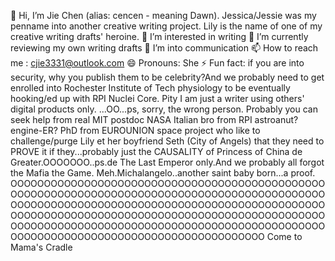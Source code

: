 👋 Hi, I’m Jie Chen (alias: cencen - meaning Dawn). 
Jessica/Jessie was my penname into another creative writing project. Lily is the name of one of my creative writing drafts' heroine.
👀 I’m interested in writing
🌱 I’m currently reviewing my own writing drafts
💞️ I’m into communication
📫 How to reach me : cjie3331@outlook.com
😄 Pronouns: She
⚡ Fun fact: if you are into security, why you publish them to be celebrity?And we probably need to get enrolled into Rochester Institute of Tech physiology to be eventually hooking/ed up with RPI Nuclei Core. Pity I am just a writer using others' digital products only. 
 ...OO...ps, sorry, the wrong person. Probably you can seek help from real MIT postdoc NASA Italian bro from RPI astroanut? engine-ER? PhD from EUROUNION space project who like to challenge/purge Lily et her boyfriend Seth (City of Angels) that they need to PROVE it if they...probably just the CAUSALITY of Princess of China de Greater.OOOOOOO..ps.de The Last Emperor only.And we probably all forgot the Mafia the Game. Meh.Michalangelo..another saint baby born...a proof. OOOOOOOOOOOOOOOOOOOOOOOOOOOOOOOOOOOOOOOOOOOOOOOOOOOOOOOOOOOOOOOOOOOOOOOOOOOOOOOOOOOOOOOOOOOOOOOOOOOOOOOOOOOOOOOOOOOOOOOOOOOOOOOOOOOOOOOOOOOOOOOOOOOOOOOOOOOOOOOOOOOOOOOOOOOOOOOOOOOOOOOOOOOOOOOOOOOOOOOOOOOOOOOOOOOOOOOOOOOOOOOOOOOOOOOOOOOOOOOOOOOOOOOOOOOOOOOOOOOOOOOOOOOOOOOOO                                                                                                                 Come to Mama's Cradle
<!---
lupae-cledevon/lupae-cledevon is a ✨ special ✨ repository because its `README.md` (this file) appears on your GitHub profile.
You can click the Preview link to take a look at your changes.
--->
